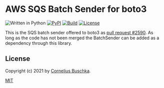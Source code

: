 # AWS SQS Batch Sender for boto3
![Written in Python](https://img.shields.io/badge/python-3.6,%203.7,%203.8,%203.9-blue.svg) [![PyPI](https://img.shields.io/pypi/v/aws-sqs-batch-sender)](https://pypi.org/project/aws-sqs-batch-sender/) [![Build](https://github.com/cbuschka/aws-sqs-batch-sender-python/workflows/build/badge.svg)](https://github.com/cbuschka/aws-sqs-batch-sender-python) [![License](https://img.shields.io/github/license/cbuschka/aws-sqs-batch-sender-python.svg)](https://github.com/cbuschka/aws-sqs-batch-sender-python/blob/main/license.txt)

This is the SQS batch sender offered to boto3 as [pull request #2590](https://github.com/boto/boto3/pull/2590). As long as the code has not been merged the BatchSender can be added as a dependency through this library.


## License
Copyright (c) 2021 by [Cornelius Buschka](https://github.com/cbuschka).

[MIT](./license.txt)

